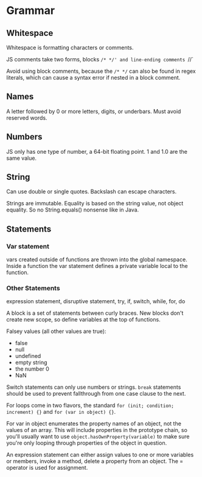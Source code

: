 # Grammar

## Whitespace

Whitespace is formatting characters or comments.

JS comments take two forms, blocks `/* */' and line-ending comments `//`

Avoid using block comments, because the `/* */` can also be found in regex literals, which can cause a syntax error if nested in a block comment.

## Names

A letter followed by 0 or more letters, digits, or underbars. Must avoid reserved words.

## Numbers

JS only has one type of number, a 64-bit floating point. 1 and 1.0 are the same value.

## String

Can use double or single quotes. Backslash can escape characters.

Strings are immutable. Equality is based on the string value, not object equality. So no String.equals() nonsense like in Java.


## Statements

### Var statement

vars created outside of functions are thrown into the global namespace. Inside a function the var statement defines a private variable local to the function.

### Other Statements

expression statement, disruptive statement, try, if, switch, while, for, do

A block is a set of statements between curly braces. New blocks don't create new scope, so define variables at the top of functions.

Falsey values (all other values are true):

* false
* null
* undefined
* empty string
* the number 0
* NaN

Switch statements can only use numbers or strings. `break` statements should be used to prevent fallthrough from one case clause to the next.


For loops come in two flavors, the standard `for (init; condition; increment) {}` and `for (var in object) {}`.

For var in object enumerates the property names of an object, not the values of an array. This will include properties in the prototype chain, so you'll usually want to use `object.hasOwnProperty(variable)` to make sure you're only looping through properties of the object in question.


An expression statement can either assign values to one or more variables or members, invoke a method, delete a property from an object. The = operator is used for assignment.
